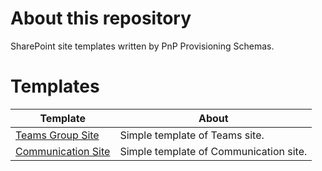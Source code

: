 # About this repository
SharePoint site templates written by PnP Provisioning Schemas.  
  
# Templates
|Template|About|
---|---
|[Teams Group Site](Teams%20Group%20Site)|Simple template of Teams site.
|[Communication Site](Communication%20Site)|Simple template of Communication site.
